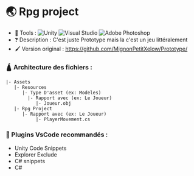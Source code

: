 # 🌏 Rpg project
- 🔨 Tools : ![Unity](https://img.shields.io/badge/unity-%23000000.svg?style=flat&logo=unity&logoColor=white) ![Visual Studio](https://img.shields.io/badge/Visual%20Studio-5C2D91.svg?style=flat&logo=visual-studio&logoColor=white) ![Adobe Photoshop](https://img.shields.io/badge/adobe%20photoshop-%2331A8FF.svg?style=flat&logo=adobe%20photoshop&logoColor=white)
- ❓ Description : C'est juste Prototype mais la c'est un jeu littéralement
- 🖌️ Version original : https://github.com/MignonPetitXelow/Prototype/

### 🛕 Architecture des fichiers :

```
|- Assets
   |- Resources
      |- Type D'asset (ex: Modeles)
        |- Rapport avec (ex: Le Joueur)
           |- Joueur.obj
   |- Rpg Project
      |- Rapport avec (ex: Le Joueur)
           |- PlayerMovement.cs
```


### 📃 Plugins VsCode recommandés :

- Unity Code Snippets
- Explorer Exclude
- C# snippets
- C#  
